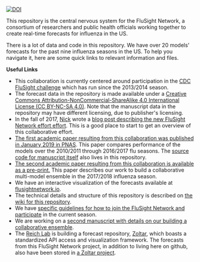 [![DOI](https://zenodo.org/badge/83746897.svg)](https://zenodo.org/badge/latestdoi/83746897)

This repository is the central nervous system for the FluSight Network, a consortium of researchers and public health officials working together to create real-time forecasts for influenza in the US.

There is a lot of data and code in this repository. We have over 20 models' forecasts for the past nine influenza seasons in the US. To help you navigate it, here are some quick links to relevant information and files.

**Useful Links**

 - This collaboration is currently centered around participation in the [CDC FluSight challenge](https://predict.phiresearchlab.org/) which has run since the 2013/2014 season.
 - The forecast data in the repository is made available under a [Creative Commons Attribution-NonCommercial-ShareAlike 4.0 International License (CC BY-NC-SA 4.0)](https://creativecommons.org/licenses/by-nc-sa/4.0/). Note that the manuscript data in the repository may have different licensing, due to publisher's licensing. 
 - In the fall of 2017, [Nick](http://reichlab.io) wrote a [blog post describing the new FluSight Network effort effort](http://reichlab.io/2017/11/28/flusight-ensemble.html). This is a good place to start to get an overview of this collaborative effort.
 - [The first academic paper resulting from this collaboration was published in January 2019 in PNAS](https://www.pnas.org/content/early/2019/01/14/1812594116). This paper compares performance of the models over the 2010/2011 through 2016/2017 flu seasons. The [source code for manuscript itself](https://github.com/FluSightNetwork/cdc-flusight-ensemble/tree/master/writing/comparison) also lives in this repository.
 - [The second academic paper resulting from this collaboration is available as a pre-print.](https://www.biorxiv.org/content/10.1101/566604v1) This paper describes our work to build a collaborative multi-model ensemble in the 2017/2018 influenza season. 
 - We have an interactive visualization of the forecasts available at [flusightnetwork.io](http://flusightnetwork.io).
 - The technical details and structure of this repository is described on [the wiki for this repository](https://github.com/FluSightNetwork/cdc-flusight-ensemble/wiki).
 - We have [specific guidelines for how to join the FluSight Network and participate](https://github.com/FluSightNetwork/cdc-flusight-ensemble/blob/master/guidelines.md) in the current season. 
 - We are working on a [second manuscript with details on our building a collaborative ensemble](https://github.com/FluSightNetwork/cdc-flusight-ensemble/tree/master/writing/ensemble).
 - The [Reich Lab](http://reichlab.io) is building a forecast repository, [Zoltar](http://www.zoltardata.com/), which boasts a standardized API access and visualization framework. The forecasts from this FluSight Network project, in addition to living here on github, also have been stored in [a Zoltar project](http://www.zoltardata.com/project/4).

